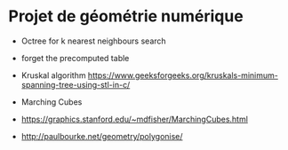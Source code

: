 # Projet de géométrie numérique

* Octree for k nearest neighbours search
* forget the precomputed table 

* Kruskal algorithm
https://www.geeksforgeeks.org/kruskals-minimum-spanning-tree-using-stl-in-c/

* Marching Cubes
* https://graphics.stanford.edu/~mdfisher/MarchingCubes.html 
* http://paulbourke.net/geometry/polygonise/
